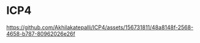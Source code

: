 # ICP4



https://github.com/Akhilakatepalli/ICP4/assets/156731811/48a8148f-2568-4658-b787-80962026e26f

